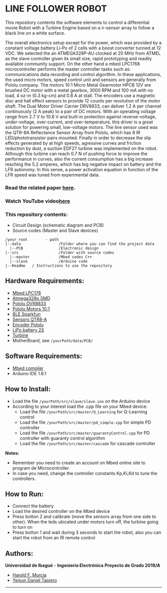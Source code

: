 # LINE FOLLOWER ROBOT

This repository contents the software elements to control a differential movie Robot with a Turbine Engine based on a ir-sensor array to follow a black line on a white surface.

The overall electronics setup except for the power, which was provided by a constant voltage battery Li-Po of 2 cells with a boost converter tunned at 12 VDC. We selected the an ATMEGA328P-AU clocked at 20 MHz from ATMEL as the slave controller given its small size, rapid prototyping and readily available community support. On the other hand a mbed LPC1768 microcontroller performs the master controller tasks such as: communications data recording and control algorithm. In these applications, the used micro motors, speed control unit and sensors are generally from Pololu company. The motors 10:1 Micro Metal Gearmotor HPCB 12V are brushed DC motor with a metal gearbox, 3000 RPM and 100 mA with no load, 4 oz-in (0.3 kg-cm) and 0.8 A at stall. The encoders use a magnetic disc and hall effect sensors to provide 12 counts per revolution of the motor shaft. The Dual Motor Driver Carrier DRV8833, can deliver 1.2 A per channel continuously (2 A peak) to a pair of DC motors. With an operating voltage range from 2.7 V to 10.8 V and built-in protection against reverse-voltage, under-voltage, over-current, and over-temperature, this driver is a great solution for powering small, low-voltage motors. The line sensor used was the QTR-8A Reflectance Sensor Array from Pololu, which has 8 IR LED/phototransistor pairs mounted. Finally in order to decrease the slip effects generated by at high speeds, agressive curves and friction reduction by dust, a suction EDF27 turbine was implemented on the robot. Although this turbine can reach 0.7 N of pushing force to improve the performance in curves, also the current consumption has a big increase reaching the 5.2 amperes, which has big negative impact on battery and the LFR autonomy. In this sense, a power activation equation in function of the LFR speed was tuned from experimental data.

### Read the related paper [here](https://link.springer.com/chapter/10.1007/978-3-030-00353-1_41). 

### Watch YouTube video[here](https://www.youtube.com/watch?v=WEFnlVYAbBk)



### This repository contents:
  - Circuit Design (schematic diagram and PCB)
  - Source codes (Master and Slave devices)

```
/your_root        - path
|--data                 /Folder where you can find the project data
  |--PCB             	/Electronic design 
|--src                  /Folder with source codes
  |--master             /Mbed codes C++
  |--slave             	/Arduino code 
|--Readme   / Instructions to use the repository
```
## Hardware Requirements:

  - [Mbed LPC178](https://os.mbed.com/platforms/mbed-LPC1768/)
  - [Atmega328p SMD](https://www.digikey.com/product-detail/en/microchip-technology/ATMEGA328P-AUR/ATMEGA328P-AURCT-ND/3789455)
  - [Pololu DVR8833](https://www.pololu.com/product/2130) 
  - [Pololu Motors 10:1](https://www.pololu.com/product/3048)
  - [BLE Sparkfun](https://www.sparkfun.com/products/retired/13019)
  - [Sensors QTR8-A](https://www.pololu.com/product/960)
  - [Encoder Pololu](https://www.pololu.com/product/2598)
  - [LiPo battery 2S](https://hobbyking.com/en_us/turnigy-nano-tech-300mah-2s-45-90c-lipo-pack.html)
  - [Turbine](https://hobbyking.com/en_us/edf27-with-11000kv-motor-assembled.html)
  - MotherBoard, see `/yourPath/data/PCB/`

## Software Requirements:

- [Mbed compiler](https://os.mbed.com/handbook/mbed-Compiler)
- Arduino IDE 1.6.1

## How to Install:
- Load the file `/yourPath/src/slave/slave.ino` on the Arduino device
- According to your interest load the .cpp file on your Mbed device:
	- Load the file `/yourPath/src/master/Q_Learning` for Q-Learning control
	- Load the file `/yourPath/src/master/pd_simple.cpp` for simple PD controller
	- Load the file `/yourPath/src/master/guarantyControl.cpp` for  PD controller with guaranty control algorithm
	- Load the file `/yourPath/src/master/cascade` for  cascade controller 

**Notes:** 
* Remember you need to create an account on Mbed online site to program de Microcontroller. 
* In case you need, change the controller constants Kp,Ki,Kd to tune the controllers.


## How to Run:

- Connect the battery
- Load the desired controller on the Mbed device
- Press botton 2 and calibrate (move the sensors array from one side to other). When the leds ubicated under motors turn off, the turbine going to turn on
- Press botton 1 and wait during 3 seconds to start the robot, also you can start the robot from an IR remote control


## Authors:
**Universidad de Ibagué** - **Ingeniería Electrónica**
**Proyecto de Grado 2019/A**
-   [Harold F. Murcia](www.haroldmurcia.com)
-   [Yeison Daniel Tapiero](mailto:Danielsan580@hotmail.com)
***
